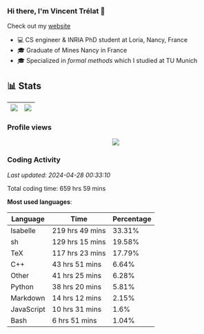 ### Hi there, I'm Vincent Trélat 👋

Check out my [website](https://vtrelat.github.io)

-   💻 CS engineer & INRIA PhD student at Loria, Nancy, France
-   🎓 Graduate of Mines Nancy in France
-   🎓 Specialized in _formal methods_ which I studied at TU Munich

## 📊 **Stats**

| <img align="center" src="https://readme-stats.clckblog.space/api?username=VTrelat&show_icons=true&include_all_commits=true&theme=tokyonight&hide_border=true" /> | <img align="center" src="https://readme-stats.clckblog.space/api/top-langs/?username=VTrelat&layout=compact&theme=tokyonight&hide_border=true" /> |
| ---------------------------------------------------------------------------------------------------------------------------------------------------------------- | ------------------------------------------------------------------------------------------------------------------------------------------------- |

### Profile views

<p align="center">
 <img src="https://profile-counter.glitch.me/VTrelat/count.svg" />
</p>

<!--automations-->
### Coding Activity
_Last updated: 2024-04-28 00:33:10_

Total coding time: 659 hrs 59 mins

**Most used languages**:

| Language | Time | Percentage |
| ------------- | ------------- | ------------- |
| Isabelle | 219 hrs 49 mins | 33.31% |
| sh | 129 hrs 15 mins | 19.58% |
| TeX | 117 hrs 23 mins | 17.79% |
| C++ | 43 hrs 51 mins | 6.64% |
| Other | 41 hrs 25 mins | 6.28% |
| Python | 38 hrs 20 mins | 5.81% |
| Markdown | 14 hrs 12 mins | 2.15% |
| JavaScript | 10 hrs 31 mins | 1.6% |
| Bash | 6 hrs 51 mins | 1.04% |

